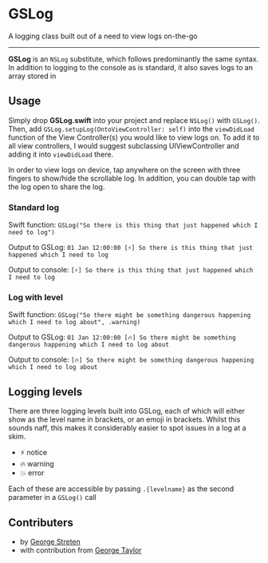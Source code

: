 # GSLog
A logging class built out of a need to view logs on-the-go

****

**GSLog** is an `NSLog` substitute, which follows predominantly the same syntax. In addition to logging to the console as is standard, it also saves logs to an array stored in 

## Usage
Simply drop **GSLog.swift** into your project and replace `NSLog()` with `GSLog()`. Then, add `GSLog.setupLog(OntoViewController: self)` into the `viewDidLoad` function of the View Controller(s) you would like to view logs on. To add it to all view controllers, I would suggest subclassing UIViewController and adding it into `viewDidLoad` there.

In order to view logs on device, tap anywhere on the screen with three fingers to show/hide the scrollable log. In addition, you can double tap with the log open to share the log.

### Standard log
Swift function:
`GSLog("So there is this thing that just happened which I need to log")`

Output to GSLog:
`01 Jan 12:00:00 [⚡️] So there is this thing that just happened which I need to log`

Output to console:
`[⚡️] So there is this thing that just happened which I need to log`

### Log with level
Swift function:
`GSLog("So there might be something dangerous happening which I need to log about", .warning)`

Output to GSLog:
`01 Jan 12:00:00 [🔥] So there might be something dangerous happening which I need to log about`

Output to console:
`[🔥] So there might be something dangerous happening which I need to log about`

## Logging levels
There are three logging levels built into GSLog, each of which will either show as the level name in brackets, or an emoji in brackets. Whilst this sounds naff, this makes it considerably easier to spot issues in a log at a skim.

* ⚡️ notice
* 🔥 warning
* 💥 error

Each of these are accessible by passing `.{levelname}` as the second parameter in a `GSLog()` call

## Contributers
* by [George Streten](https://github.com/grstreten)
* with contribution from [George Taylor](https://github.com/georgepstaylor)

